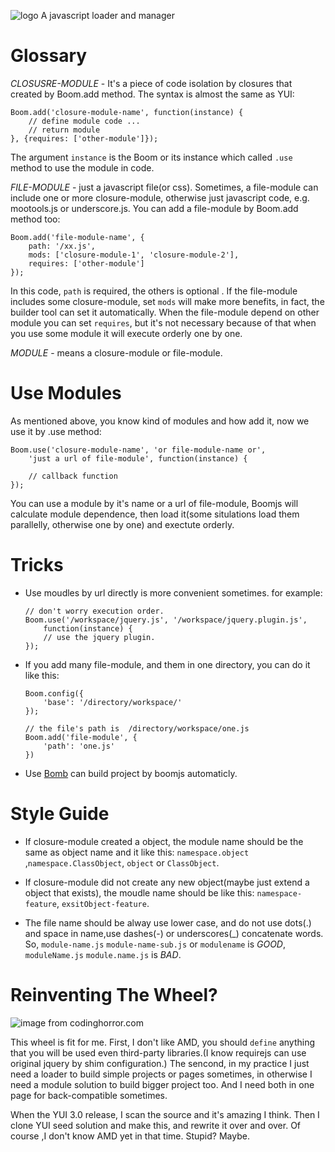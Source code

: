 ![logo](http://vi3.6rooms.com/ce/15/p479651373251050.png) 
A javascript loader and manager

Glossary
========

*CLOSUSRE-MODULE* - It's a piece of code isolation by closures that created
by Boom.add method. The syntax is almost the same as YUI:

	Boom.add('closure-module-name', function(instance) {
		// define module code ...
		// return module
	}, {requires: ['other-module']});

The argument `instance` is the Boom or its instance which called `.use`
method to use the module in code.

*FILE-MODULE* - just a javascript file(or css). Sometimes, a file-module
can include one or more closure-module, otherwise just javascript
code, e.g. mootools.js or underscore.js. You can add a file-module by
Boom.add method too:

	Boom.add('file-module-name', {
		path: '/xx.js',
		mods: ['closure-module-1', 'closure-module-2'],
		requires: ['other-module']
	});

In this code, `path` is required, the others is optional . If the file-module
includes some closure-module, set `mods` will make more benefits, in fact,
the builder tool can set it automatically. When the file-module depend on other
module you can set `requires`, but it's not necessary because of that when you
use some module it will execute orderly one by one.

*MODULE* - means a closure-module or file-module.

Use Modules
===========

As mentioned above, you know kind of modules and how add it, now we use it
by .use method:

	Boom.use('closure-module-name', 'or file-module-name or', 
		'just a url of file-module', function(instance) {

		// callback function
	});

You can use a module by it's name or a url of file-module, Boomjs will 
calculate module dependence, then load it(some situlations load them
parallelly, otherwise one by one) and exectute orderly.

Tricks
======

*   Use moudles by url directly is more convenient sometimes. for example:

		// don't worry execution order.
		Boom.use('/workspace/jquery.js', '/workspace/jquery.plugin.js',
			function(instance) {
			// use the jquery plugin.
		});

*   If you add many file-module, and them in one directory, you can
	do it like this:

		Boom.config({
			'base': '/directory/workspace/'
		});

		// the file's path is  /directory/workspace/one.js
		Boom.add('file-module', {
			'path': 'one.js'
		})

*   Use [Bomb](https://github.com/dexbol/bomb) can build project
	by boomjs automaticly.


Style Guide
============

*   If closure-module created a object, the module name should be the same as
	object name and it like this: `namespace.object` ,`namespace.ClassObject`,
	`object` or `ClassObject`.

*   If closure-module did not create any new object(maybe just extend a object
	that exists), the moudle name should be like this: `namespace-feature`,
	`exsitObject-feature`.

*   The file name should be alway use lower case, and do not use dots(.)
	and space in name,use dashes(-) or underscores(_) concatenate words.
	So, `module-name.js` 	`module-name-sub.js` or `modulename` is *GOOD*,
	`moduleName.js` `module.name.js` is *BAD*.



Reinventing The Wheel? 
======================

![image from codinghorror.com](http://codinghorror.typepad.com/.a/6a0120a85dcdae970b0120a86df78c970b-pi)

This wheel is fit for me. First, I don't like AMD, you should `define` anything
that you will be used even third-party libraries.(I know requirejs can use
original jquery by shim configuration.) The sencond, in my practice I just need
a loader to build simple projects or pages sometimes, in otherwise I need a
module solution to build bigger project too. And I need both in one page for
back-compatible sometimes.

When the YUI 3.0 release, I scan the source and it's amazing I think. Then I
clone YUI seed solution and make this, and rewrite it over and over. Of course
,I don't know AMD yet in that time. Stupid? Maybe.








